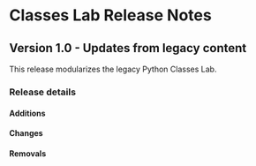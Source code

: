 <h1>
  <span class="headline">Classes Lab</span>
  <span class="subhead">Release Notes</span>
</h1>

## Version 1.0 - Updates from legacy content

This release modularizes the legacy Python Classes Lab.

### Release details

#### Additions

#### Changes

#### Removals
